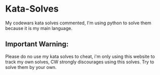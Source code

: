# Kata-Solves
My codewars kata solves commented, I'm using python to solve them because it is my main language.

## Important Warning:
Please do no use my kata solves to cheat, i'm only using this website to track my own solves, CW strongly discourages using this solves. Try to solve them by your own.
